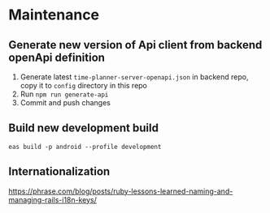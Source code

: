 # 

# Maintenance

## Generate new version of Api client from backend openApi definition

1. Generate latest `time-planner-server-openapi.json` in backend repo, copy it to `config` directory in this repo
2. Run `npm run generate-api`
3. Commit and push changes

## Build new development build

`eas build -p android --profile development`

## Internationalization

<https://phrase.com/blog/posts/ruby-lessons-learned-naming-and-managing-rails-i18n-keys/>
